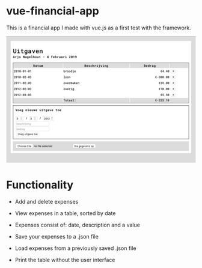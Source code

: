# vue-financial-app
This is a financial app I made with vue.js as a first test with the framework. 

![](https://raw.githubusercontent.com/ArjoNagelhout/vue-financial-app/master/Screenshot%202019-02-05%20at%2010.02.02.png)

# Functionality
- Add and delete expenses
- View expenses in a table, sorted by date
- Expenses consist of: date, description and a value

- Save your expenses to a .json file
- Load expenses from a previously saved .json file
- Print the table without the user interface
